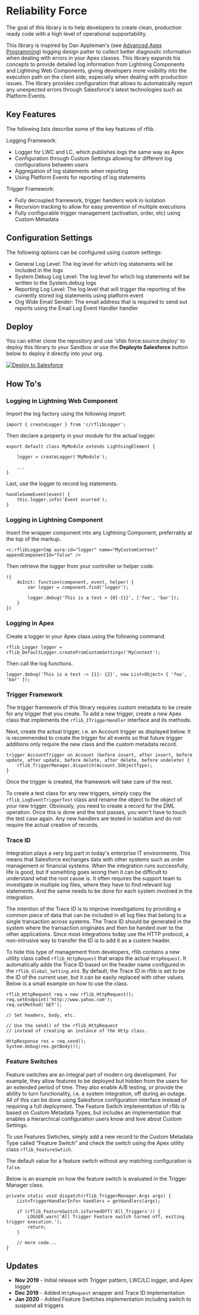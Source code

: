 # Reliability Force

The goal of this library is to help developers to create clean, production ready code with a high level of operational supportability.

This library is inspired by Dan Appleman's (see [Advanced Apex Programming](https://www.amazon.com/gp/product/1936754126/ref=as_li_tl?ie=UTF8&tag=apexbook-20&camp=1789&creative=9325&linkCode=as2&creativeASIN=1936754126&linkId=2e3446c23a7a7cc6c947ec1bb2480434))
logging design patter to collect better diagnositc information when dealing with errors in your Apex classes. This library expands
his concepts to provide detailed log information from Lightning Components and Lightning Web Components, giving developers more visibility
into the execution path on the client side, especially when dealing with production issues. The library provides configuration that allows to
automatically report any unexpected errors through Salesforce's latest technologies such as Platform Events.

## Key Features

The following lists describe some of the key features of rflib. 

Logging Framework:
* Logger for LWC and LC, which publishes logs the same way as Apex
* Configuration through Custom Settings allowing for different log configurations between users
* Aggregation of log statements when reporting
* Using Platform Events for reporting of log statements

Trigger Framework:
* Fully decoupled framework, trigger handlers work in isolation
* Recursion tracking to allow for easy prevention of multiple executions
* Fully configurable trigger management (activation, order, etc) using Custom Metadata

## Configuration Settings

The following options can be configured using custom settings:

* General Log Level: The log level for which log statements will be included in the logs
* System Debug Log Level: The log level for which log statements will be written to the System.debug logs
* Reporting Log Level: The log level that will trigger the reporting of the currently stored log statements using platform event
* Org Wide Email Sender: The email address that is required to send out reports using the Email Log Event Handler handler

## Deploy

You can either clone the repository and use 'sfdx force:source:deploy' to deploy this library to your Sandbox or use the **Deployto Salesforce**
button below to deploy it directly into your org.

<a href="https://githubsfdeploy.herokuapp.com?owner=j-fischer&rflib">
  <img alt="Deploy to Salesforce"
       src="https://raw.githubusercontent.com/afawcett/githubsfdeploy/master/src/main/webapp/resources/img/deploy.png">
</a>

## How To's

### Logging in Lightning Web Component

Import the log factory using the following import:

`import { createLogger } from 'c/rflibLogger';`

Then declare a property in your module for the actual logger.

```
export default class MyModule extends LightningElement {

    logger = createLogger('MyModule');

    ...
}
```

Last, use the logger to record log statements.

```
handleSomeEvent(event) {
    this.logger.info('Event ocurred');
}
```

### Logging in Lightning Component

Insert the wrapper component into any Lightning Component, preferrably at the top of the markup.

`<c:rflibLoggerCmp aura:id="logger" name="MyCustomContext" appendComponentId="false" />`

Then retrieve the logger from your controller or helper code.

```
({
	doInit: function(component, event, helper) {
		var logger = component.find('logger');

        logger.debug('This is a test > {0}-{1}', ['foo', 'bar']);
	}
})
```

### Logging in Apex

Create a logger in your Apex class using the following command.

`rflib_Logger logger = rflib_DefaultLogger.createFromCustomSettings('MyContext');`

Then call the log functions.

`logger.debug('This is a test -> {1}: {2}', new List<Object> { 'foo', 'bar' });`

### Trigger Framework

The trigger framework of this library requires custom metadata to be create for any trigger that you create. To add a new trigger, create a new Apex class that implements the `rflib_ITriggerHandler` interface and its methods. 

Next, create the actual trigger, i.e. an Account trigger as displayed below. It is recommended to create the trigger for all events so that future trigger additions only require the new class and the custom metadata record. 

```
trigger AccountTrigger on Account (before insert, after insert, before update, after update, before delete, after delete, before undelete) {
    rflib_TriggerManager.dispatch(Account.SObjectType);
}
```

Once the trigger is created, the framework will take care of the rest. 

To create a test class for any new triggers, simply copy the `rflib_LogEventTriggerTest` class and rename the object to the object of your new trigger. Obviously, you need to create a record for the DML operation. Once this is done and the test passes, you won't have to touch the test case again. Any new handlers are tested in isolation and do not require the actual creation of records. 

### Trace ID

Integration plays a very big part in today's enterprise IT environments. This means that Salesforce exchanges data with other
systems such as order management or financial systems. When the integration runs successfully, life is good, but if somehting goes wrong then it can be difficult to understand what the root cause is. It often requires the support team to investigate in multiple log files, where they have to find relevant log statements. And the same needs to be done for each system involved in the integration. 

The intention of the Trace ID is to improve investigations by providing a common piece of data that can be included in all log files that belong to a single transaction across systems. The Trace ID should be generated in the system where the transaction originates and then be handed over to the other applications. Since most integrations today use the HTTP protocol, a non-intrusive way to transfer the ID is to add it as a custem header.

To hide this type of management from developers, rflib contains a new utility class called `rflib_HttpRequest` that wraps the actual `HttpRequest`. It automatically adds the Trace ID based on the header name configured in the `rflib_Global_Setting.mtd`. By default, the Trace ID in rflib is set to be the ID of the current user, but it can be easily replaced with other values. Below is a small example on how to use the class. 

```
rflib_HttpRequest req = new rflib_HttpRequest();
req.setEndpoint('http://www.yahoo.com');
req.setMethod('GET');

// Set headers, body, etc. 

// Use the send() of the rflib_HttpRequest 
// instead of creating an instance of the Http class.

HttpResponse res = req.send(); 
System.debug(res.getBody());
```

### Feature Switches
Feature switches are an integral part of modern org development. For example, they allow features to be deployed but hidden from the users for an extended period of time. They also enable A/B testing, or provide the ability to turn functionality, i.e. a system integration, off during an outage. All of this can be done using Salesforce configuration interface instead of requiring a full deployment. 
The Feature Switch implementation of rflib is based on Custom Metadata Types, but includes an implementation that enables a hierarchical configuration users know and love about Custom Settings. 

To use Features Swtiches, simply add a new record to the Custom Metadata Type called "Feature Switch" and check the switch using the Apex utility class `rflib_FeatureSwtich`. 

The default value for a feature switch without any matching configuration is `false`.

Below is an example on how the feature switch is evaluated in the Trigger Manager class. 

```
private static void dispatch(rflib_TriggerManager.Args args) {
    List<TriggerHandlerInfo> handlers = getHandlers(args);

    if (rflib_FeatureSwitch.isTurnedOff('All_Triggers')) {
        LOGGER.warn('All Trigger Feature switch turned off, exiting trigger execution.');
        return;
    }

    // more code...
}    
```

## Updates

*   **Nov 2019** - Initial release with Trigger pattern, LWC/LC logger, and Apex logger
*   **Dec 2019** - Added `HttpRequest` wrapper and Trace ID implementation
*   **Jan 2020** - Added Feature Switches implementation including switch to suspend all triggers
